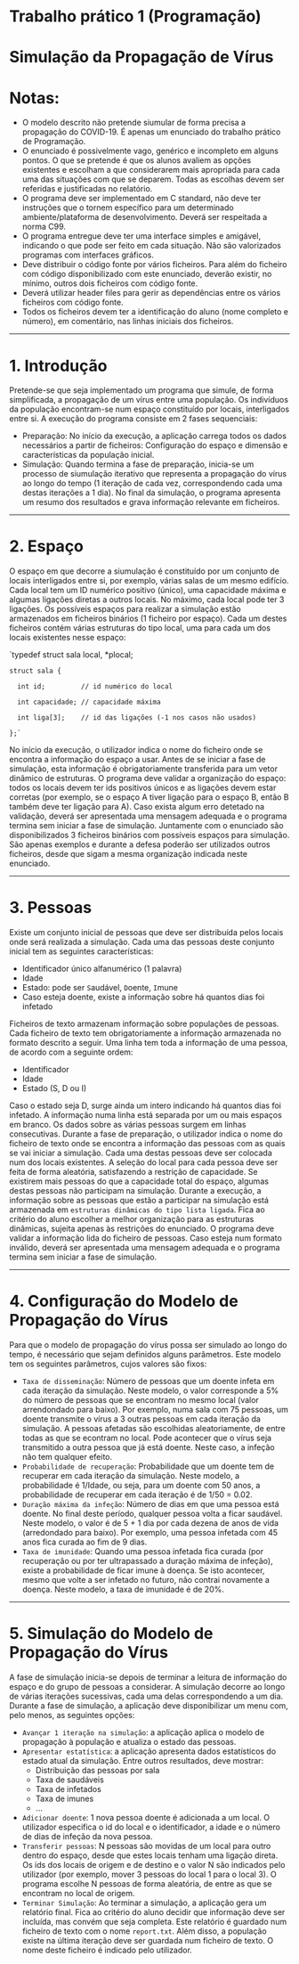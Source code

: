 # Trabalho prático 1 (Programação)

# Simulação da Propagação de Vírus


# Notas:

- O modelo descrito não pretende siumular de forma precisa a propagação do COVID-19. É apenas um enunciado do trabalho prático de Programação.
- O enunciado é possivelmente vago, genérico e incompleto em alguns pontos. O que se pretende é que os alunos avaliem as opções existentes e escolham a que considerarem mais apropriada para cada uma das situações com que se deparem. Todas as escolhas devem ser referidas e justificadas no relatório.
- O programa deve ser implementado em C standard, não deve ter instruções que o tornem específico para um determinado ambiente/plataforma de desenvolvimento. Deverá ser respeitada a norma C99.
 - O programa entregue deve ter uma interface simples e amigável, indicando o que pode ser feito em cada situação. Não são valorizados programas com interfaces gráficos.
 - Deve distribuir o código fonte por vários ficheiros. Para além do ficheiro com código disponibilizado com este enunciado, deverão existir, no mínimo, outros dois ficheiros com código fonte.
 - Deverá utilizar header files para gerir as dependências entre os vários ficheiros com código fonte.
 - Todos os ficheiros devem ter a identificação do aluno (nome completo e número), em comentário, nas linhas iniciais dos ficheiros.

---

# 1. Introdução

  Pretende-se que seja implementado um programa que simule, de forma simplificada, a propagação de um vírus entre uma população. Os indivíduos da população encontram-se num espaço constituído por locais, interligados entre si. A execução do programa consiste em 2 fases sequenciais:

 - Preparação: No início da execução, a aplicação carrega todos os dados necessários a partir de ficheiros: Configuração do espaço e dimensão e características da população inicial.
 - Simulação: Quando termina a fase de preparação, inicia-se um processo de siumulação iterativo que representa a propagação do vírus ao longo do tempo (1 iteração de cada vez, correspondendo cada uma destas iterações a 1 dia). No final da simulação, o programa apresenta um resumo dos resultados e grava informação relevante em ficheiros.

---

# 2. Espaço

  O espaço em que decorre a siumulação é constituído por um conjunto de locais interligados entre si, por exemplo, várias salas de um mesmo edifício.
  Cada local tem um ID numérico positivo (único), uma capacidade máxima e algumas ligações diretas a outros locais. No máximo, cada local pode ter 3 ligações.
  Os possíveis espaços para realizar a simulação estão armazenados em ficheiros binários (1 ficheiro por espaço). Cada um destes ficheiros contém várias estruturas do tipo local, uma para cada um dos locais existentes nesse espaço:

`typedef struct sala local, *plocal;

    struct sala {
    
      int id;         // id numérico do local
      
      int capacidade; // capacidade máxima
      
      int liga[3];    // id das ligações (-1 nos casos não usados)
      
    };`

  No início da execução, o utilizador indica o nome do ficheiro onde se encontra a informação do espaço a usar. Antes de se iniciar a fase de simulação, esta informação é obrigatoriamente transferida para um vetor dinâmico de estruturas.
  O programa deve validar a organização do espaço: todos os locais devem ter ids positivos únicos e as ligações devem estar corretas (por exemplo, se o espaço A tiver ligação para o espaço B, então B também deve ter ligação para A). Caso exista algum erro detetado na validação, deverá ser apresentada uma mensagem adequada e o programa termina sem iniciar a fase de simulação.
  Juntamente com o enunciado são disponibilizados 3 ficheiros binários com possíveis espaços para simulação. São apenas exemplos e durante a defesa poderão ser utilizados outros ficheiros, desde que sigam a mesma organização indicada neste enunciado.

---

# 3. Pessoas

  Existe um conjunto inicial de pessoas que deve ser distribuída pelos locais onde será realizada a simulação. Cada uma das pessoas deste conjunto inicial tem as seguintes características:
 - Identificador único alfanumérico (1 palavra)
 - Idade
 - Estado: pode ser `S`audável, `D`oente, `I`mune
 - Caso esteja doente, existe a informação sobre há quantos dias foi infetado

  Ficheiros de texto armazenam informação sobre populações de pessoas. Cada ficheiro de texto tem obrigatoriamente a informação armazenada no formato descrito a seguir.
  Uma linha tem toda a informação de uma pessoa, de acordo com a seguinte ordem:
  - Identificador
  - Idade
  - Estado (S, D ou I)

  Caso o estado seja D, surge ainda um intero indicando há quantos dias foi infetado. A informação numa linha está separada por um ou mais espaços em branco. Os dados sobre as várias pessoas surgem em linhas consecutivas.
  Durante a fase de preparação, o utilizador indica o nome do ficheiro de texto onde se encontra a informação das pessoas com as quais se vai iniciar a simulação. Cada uma destas pessoas deve ser colocada num dos locais existentes. A seleção do local para cada pessoa deve ser  feita de forma aleatória, satisfazendo a restrição de capacidade. Se existirem mais pessoas do que a capacidade total do espaço, algumas destas pessoas não participam na simulação.
  Durante a execução, a informação sobre as pessoas que estão a participar na simulação está armazenada em `estruturas dinâmicas do tipo lista ligada`. Fica ao critério do aluno escolher a melhor organização para as estruturas dinâmicas, sujeita apenas às restrições do enunciado.
  O programa deve validar a informação lida do ficheiro de pessoas. Caso esteja num formato inválido, deverá ser apresentada uma mensagem adequada e o programa termina sem iniciar a fase de simulação.

---

# 4. Configuração do Modelo de Propagação do Vírus

  Para que o modelo de propagação do vírus possa ser simulado ao longo do tempo, é necessário que sejam definidos alguns parâmetros. Este modelo tem os seguintes parâmetros, cujos valores são fixos:
  - `Taxa de disseminação`: Número de pessoas que um doente infeta em cada iteração da simulação. Neste modelo, o valor corresponde a 5% do número de pessoas que se encontram no mesmo local (valor arrendondado para baixo). Por exemplo, numa sala com 75 pessoas, um doente transmite o vírus a 3 outras pessoas  em cada iteração da simulação. A pessoas afetadas são escolhidas aleatoriamente, de entre todas as que se econtram no local. Pode acontecer que o vírus seja transmitido a outra pessoa que já está doente. Neste caso, a infeção não tem qualquer efeito.
  - `Probabilidade de recuperação`: Probabilidade que um doente tem de recuperar em cada iteração da simulação. Neste modelo, a probabilidade é 1/Idade, ou seja, para um doente com 50 anos, a probabilidade de recuperar em cada iteração é de 1/50 = 0.02.
  - `Duração máxima da infeção`: Número de dias em que uma pessoa está doente. No final deste período, qualquer pessoa volta a ficar saudável. Neste modelo, o valor é de 5 + 1 dia por cada dezena de anos de vida (arredondado para baixo). Por exemplo, uma pessoa infetada com 45 anos fica curada ao fim de 9 dias.
  - `Taxa de imunidade`: Quando uma pessoa infetada fica curada (por recuperação ou por ter ultrapassado a duração máxima de infeção), existe a probabilidade de ficar imune à doença. Se isto acontecer, mesmo que volte a ser infetado no futuro, não contrai novamente a doença. Neste modelo, a taxa de imunidade é de 20%.

---

# 5. Simulação do Modelo de Propagação do Vírus

  A fase de simulação inicia-se depois de terminar a leitura de informação do espaço e do grupo de pessoas a considerar. A simulação decorre ao longo de várias iterações sucessivas, cada uma delas correspondendo a um dia. Durante a fase de simulação, a aplicação deve disponibilizar um menu com, pelo menos, as seguintes opções:
  - `Avançar 1 iteração na simulação`: a aplicação aplica o modelo de propagação à população e atualiza o estado das pessoas.
  - `Apresentar estatística`: a aplicação apresenta dados estatísticos do estado atual da simulação. Entre outros resultados, deve mostrar:
    - Distribuição das pessoas por sala
    - Taxa de saudáveis
    - Taxa de infetados
    - Taxa de imunes
    - ...
  - `Adicionar doente`: 1 nova pessoa doente é adicionada a um local. O utilizador especifica o id do local e o identificador, a idade e o número de dias de infeção da nova pessoa.
  - `Transferir pessoas`: N pessoas são movidas de um local para outro dentro do espaço, desde que estes locais tenham uma ligação direta. Os ids dos locais de origem e de destino e o valor N são indicados pelo utilizador (por exemplo, mover 3 pessoas do local 1 para o local 3). O programa escolhe N pessoas de forma aleatória, de entre as que se encontram no local de origem.
  - `Terminar Simulação`: Ao terminar a simulação, a aplicação gera um relatório final. Fica ao critério do aluno decidir que informação deve ser incluída, mas convém que seja completa. Este relatório é guardado num ficheiro de texto com o nome `report.txt`. Além disso, a população existe na última iteração deve ser guardada num ficheiro de texto. O nome deste ficheiro é indicado pelo utilizador.
